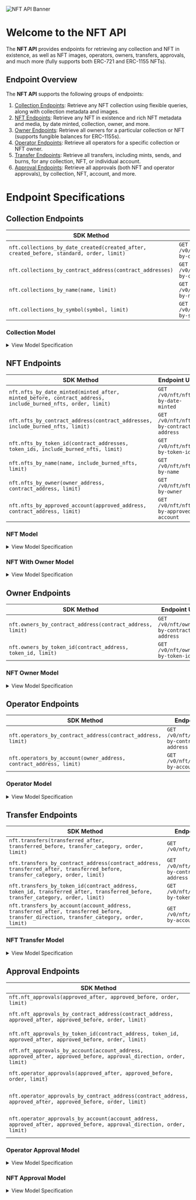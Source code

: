 ![NFT API Banner](https://files.readme.io/73ffe8f-TRSP_DocBanner_NFT.png)

# Welcome to the NFT API

The **NFT API** provides endpoints for retrieving any collection and NFT in existence, as well as NFT images, operators, owners, transfers, approvals, and much more (fully supports both ERC-721 and ERC-1155 NFTs).

## Endpoint Overview

The **NFT API** supports the following groups of endpoints:

1. [Collection Endpoints](https://github.com/TransposeData/transpose-python-sdk/blob/main/docs/nft.md#Collection-Endpoints): Retrieve any NFT collection using flexible queries, along with collection metadata and images.
2. [NFT Endpoints](https://github.com/TransposeData/transpose-python-sdk/blob/main/docs/nft.md#NFT-Endpoints): Retrieve any NFT in existence and rich NFT metadata and media, by date minted, collection, owner, and more.
3. [Owner Endpoints](https://github.com/TransposeData/transpose-python-sdk/blob/main/docs/nft.md#Owner-Endpoints): Retrieve all owners for a particular collection or NFT (supports fungible balances for ERC-1155s).
4. [Operator Endpoints](https://github.com/TransposeData/transpose-python-sdk/blob/main/docs/nft.md#Operator-Endpoints): Retrieve all operators for a specific collection or NFT owner.
5. [Transfer Endpoints](https://github.com/TransposeData/transpose-python-sdk/blob/main/docs/nft.md#Transfer-Endpoints): Retrieve all transfers, including mints, sends, and burns, for any collection, NFT, or individual account.
6. [Approval Endpoints](https://github.com/TransposeData/transpose-python-sdk/blob/main/docs/nft.md#Approval-Endpoints): Retrieve all approvals (both NFT and operator approvals), by collection, NFT, account, and more.


# Endpoint Specifications

## Collection Endpoints
| SDK Method                                                                               | Endpoint URL                                  | Returns            |
| ---------------------------------------------------------------------------------------- | --------------------------------------------- | ------------------ |
| `nft.collections_by_date_created(created_after, created_before, standard, order, limit)` | `GET /v0/nft/collections-by-date-created`     | `List[Collection]` |
| `nft.collections_by_contract_address(contract_addresses)`                                | `GET /v0/nft/collections-by-contract-address` | `List[Collection]` |
| `nft.collections_by_name(name, limit)`                                                   | `GET /v0/nft/collections-by-name`             | `List[Collection]` |
| `nft.collections_by_symbol(symbol, limit)`                                               | `GET /v0/nft/collections-by-symbol`           | `List[Collection]` |

### Collection Model
<details>
<summary>View Model Specification</summary>

The **Collection Model** represents a single NFT collection. The **Collection Model** follows the following structure:

| Name              | Description                                                                                             | Type        |
| ----------------- | ------------------------------------------------------------------------------------------------------- | ----------- |
| contract_address  | Contract address of the collection.                                                                     | `string`    |
| name              | The collection's name.                                                                                  | `string`    |
| symbol            | The collection's symbol                                                                                 | `string`    |
| description       | The collection's description                                                                            | `string`    |
| created_timestamp | The collection's timestamp of creation (in ISO-8601 format).                                            | `date-time` |
| standard          | The collection's NFT standard (ERC-721 or ERC-1155)                                                     | `string`    |
| count             | The number of NFTs in the collection (NFTs minted minus NFTs burned).                                   | `integer`   |
| external_url      | The collection's website URL.                                                                           | `string`    |
| image_url         | The collection's image URL in the Transpose CDN.                                                        | `string`    |
| twitter_username  | The collection's Twitter username.                                                                      | `string`    |
| telegram_url      | The collection's Telegram URL.                                                                          | `string`    |
| discord_url       | The collection's Discord URL.                                                                           | `string`    |
| is_nsfw           | The collection's NSFW status.                                                                           | `boolean`   |
| opensea_slug      | The collection's OpenSea slug.                                                                          | `string`    |
| opensea_url       | The collection's OpenSea URL.                                                                           | `string`    |
| last_refreshed    | The timestamp at which the collection was last refreshed by the Transpose backend (in ISO-8601 format). | `date-time` |

</details>


## NFT Endpoints
| SDK Method                                                                                                  | Endpoint URL                           | Returns              |
| ----------------------------------------------------------------------------------------------------------- | -------------------------------------- | -------------------- |
| `nft.nfts_by_date_minted(minted_after, minted_before, contract_address, include_burned_nfts, order, limit)` | `GET /v0/nft/nfts-by-date-minted`      | `List[NFT]`          |
| `nft.nfts_by_contract_address(contract_addresses, include_burned_nfts, limit)`                              | `GET /v0/nft/nfts-by-contract-address` | `List[NFT]`          |
| `nft.nfts_by_token_id(contract_addresses, token_ids, include_burned_nfts, limit)`                           | `GET /v0/nft/nfts-by-token-id`         | `List[NFT]`          |
| `nft.nfts_by_name(name, include_burned_nfts, limit)`                                                        | `GET /v0/nft/nfts-by-name`             | `List[NFT]`          |
| `nft.nfts_by_owner(owner_address, contract_address, limit)`                                                 | `GET /v0/nft/nfts-by-owner`            | `List[NFTWithOwner]` |
| `nft.nfts_by_approved_account(approved_address, contract_address, limit)`                                   | `GET /v0/nft/nfts-by-approved-account` | `List[NFT]`          |


### NFT Model
<details>
<summary>View Model Specification</summary>

The **NFT Model** represents a single NFT with included ownership data (i.e. the owner account and owner's balance). The **NFT Model** follows the following structure:

| Name             | Description                                                      | Type        |
| ---------------- | ---------------------------------------------------------------- | ----------- |
| contract_address | Contract address of the collection.                              | `string`    |
| token_id         | The token ID of the nft.                                         | `integer`   |
| name             | The collection's name.                                           | `string`    |
| description      | The collection's description                                     | `string`    |
| minted_timestamp | The NFT's mint timestamp (in ISO-8601 format).                   | `date-time` |
| supply           | The NFT's supply (zero if NFT has been burned).                  | `integer`   |
| approved_address | The address of the approved account.                             | `string`    |
| image_url        | The NFT's image URL in the Transpose CDN.                        | `string`    |
| media_url        | The NFT's additional media URL in the Transpose CDN.             | `string`    |
| external_url     | The NFT's website URL.                                           | `string`    |
| properties       | The NFT's properties (also referred to as attributes or traits). | `object`    |
| metadata_url     | The NFT's metadata URL in the Transpose CDN.                     | `string`    |

</details>

### NFT With Owner Model
<details>
<summary>View Model Specification</summary>

The **NFT Model** represents a single NFT with included ownership data (i.e. the owner account and owner's balance). The **NFT Model** follows the following structure:

| Name             | Description                                                      | Type        |
| ---------------- | ---------------------------------------------------------------- | ----------- |
| contract_address | Contract address of the collection.                              | `string`    |
| token_id         | The token ID of the nft.                                         | `integer`   |
| name             | The collection's name.                                           | `string`    |
| description      | The collection's description.                                    | `string`    |
| minted_timestamp | The NFT's mint timestamp (in ISO-8601 format).                   | `date-time` |
| supply           | The NFT's supply (zero if NFT has been burned).                  | `integer`   |
| approved_address | The address of the approved account.                             | `string`    |
| image_url        | The NFT's image URL in the Transpose CDN.                        | `string`    |
| media_url        | The NFT's additional media URL in the Transpose CDN.             | `string`    |
| external_url     | The NFT's website URL.                                           | `string`    |
| properties       | The NFT's properties (also referred to as attributes or traits). | `object`    |
| metadata_url     | The NFT's metadata URL in the Transpose CDN.                     | `string`    |
| owner            | The address of the owner.                                        | `string`    |
| balance          | The owner's balance for the nft.                                 | `integer`   |

</details>


## Owner Endpoints
| SDK Method                                                  | Endpoint URL                             | Returns          |
| ----------------------------------------------------------- | ---------------------------------------- | ---------------- |
| `nft.owners_by_contract_address(contract_address, limit)`   | `GET /v0/nft/owners-by-contract-address` | `List[NFTOwner]` |
| `nft.owners_by_token_id(contract_address, token_id, limit)` | `GET /v0/nft/owners-by-token-id`         | `List[NFTOwner]` |

### NFT Owner Model
<details>
<summary>View Model Specification</summary>

The **NFT Owner Model** represents a single NFT owner. The **NFT Owner Model** follows the following structure:

| Name             | Description                               | Type      |
| ---------------- | ----------------------------------------- | --------- |
| contract_address | Contract address of the NFT's collection. | `string`  |
| token_id         | The token ID of the nft.                  | `integer` |
| owner            | The address of the owner.                 | `string`  |
| balance          | The owner's balance for the nft.          | `integer` |

</details>


## Operator Endpoints
| SDK Method                                                         | Endpoint URL                                | Returns          |
| ------------------------------------------------------------------ | ------------------------------------------- | ---------------- |
| `nft.operators_by_contract_address(contract_address, limit)`       | `GET /v0/nft/operators-by-contract-address` | `List[Operator]` |
| `nft.operators_by_account(owner_address, contract_address, limit)` | `GET /v0/nft/operators-by-account`          | `List[Operator]` |

### Operator Model
<details>
<summary>View Model Specification</summary>

The **Operator Model** represents a single authorized operator for an owner's NFTs. The **Operator Model** follows the following structure:

| Name             | Description                                                                | Type     |
| ---------------- | -------------------------------------------------------------------------- | -------- |
| contract_address | Contract address of the NFT's collection.                                  | `string` |
| owner            | The address of the owner.                                                  | `string` |
| operator         | The address of the operator (supported by both ERC-721 and ERC-1155 NFTs). | `string` |

</details>


## Transfer Endpoints
| SDK Method                                                                                                                              | Endpoint URL                                | Returns             |
| --------------------------------------------------------------------------------------------------------------------------------------- | ------------------------------------------- | ------------------- |
| `nft.transfers(transferred_after, transferred_before, transfer_category, order, limit)`                                                 | `GET /v0/nft/transfers`                     | `List[NFTTransfer]` |
| `nft.transfers_by_contract_address(contract_address, transferred_after, transferred_before, transfer_category, order, limit)`           | `GET /v0/nft/transfers-by-contract-address` | `List[NFTTransfer]` |
| `nft.transfers_by_token_id(contract_address, token_id, transferred_after, transferred_before, transfer_category, order, limit)`         | `GET /v0/nft/transfers-by-token-id`         | `List[NFTTransfer]` |
| `nft.transfers_by_account(account_address, transferred_after, transferred_before, transfer_direction, transfer_category, order, limit)` | `GET /v0/nft/transfers-by-account`          | `List[NFTTransfer]` |

### NFT Transfer Model
<details>
<summary>View Model Specification</summary>

The **NFT Transfer Model** represents a single transfer of an nft. **The NFT Transfer Model** follows the following structure:

| Name             | Description                                                                       | Type        |
| ---------------- | --------------------------------------------------------------------------------- | ----------- |
| contract_address | The contract address of the ENS collection.                                       | `string`    |
| token_id         | The token ID of the ENS name.                                                     | `integer`   |
| block_number     | The block number at which the transfer occurred.                                  | `integer`   |
| log_index        | The log index at which the transfer occurred.                                     | `integer`   |
| transaction_hash | The transaction hash at which the transfer occurred.                              | `string`    |
| timestamp        | The timestamp of the transfer (in ISO-8601 format).                               | `date-time` |
| category         | The category of the ENS name transfer (one of `mint`, `send`, `burn`).            | `string`    |
| operator         | The address of the operator that performed the transfer (only for ERC-1155 NFTs). | `string`    |
| from             | The address of the sender.                                                        | `string`    |
| to               | The address of the receiver.                                                      | `string`    |
| quantity         | The quantity of NFTs transferred.                                                 | `integer`   |

</details>


## Approval Endpoints
| SDK Method                                                                                                              | Endpoint URL                                         | Returns                  |
| ----------------------------------------------------------------------------------------------------------------------- | ---------------------------------------------------- | ------------------------ |
| `nft.nft_approvals(approved_after, approved_before, order, limit)`                                                      | `GET /v0/nft/nft-approvals`                          | `List[NFTApproval]`      |
| `nft.nft_approvals_by_contract_address(contract_address, approved_after, approved_before, order, limit)`                | `GET /v0/nft/nft-approvals-by-contract-address`      | `List[NFTApproval]`      |
| `nft.nft_approvals_by_token_id(contract_address, token_id, approved_after, approved_before, order, limit)`              | `GET /v0/nft/nft-approvals-by-token-id`              | `List[NFTApproval]`      |
| `nft.nft_approvals_by_account(account_address, approved_after, approved_before, approval_direction, order, limit)`      | `GET /v0/nft/nft-approvals-by-account`               | `List[NFTApproval]`      |
| `nft.operator_approvals(approved_after, approved_before, order, limit)`                                                 | `GET /v0/nft/operator-approvals`                     | `List[OperatorApproval]` |
| `nft.operator_approvals_by_contract_address(contract_address, approved_after, approved_before, order, limit)`           | `GET /v0/nft/operator-approvals-by-contract-address` | `List[OperatorApproval]` |
| `nft.operator_approvals_by_account(account_address, approved_after, approved_before, approval_direction, order, limit)` | `GET /v0/nft/operator-approvals-by-account`          | `List[OperatorApproval]` |

### Operator Approval Model
<details>
<summary>View Model Specification</summary>

The **Operator Approval Model** represents a single operator approval (not to be confused with an nft approval). The **Operator Approval Model** follows the following structure:

| Name             | Description                                                                            | Type        |
| ---------------- | -------------------------------------------------------------------------------------- | ----------- |
| contract_address | The contract address of the ENS collection.                                            | `string`    |
| token_id         | The token ID of the ENS name.                                                          | `integer`   |
| block_number     | The block number at which the transfer occurred.                                       | `integer`   |
| log_index        | The log index at which the transfer occurred.                                          | `integer`   |
| transaction_hash | The transaction hash at which the transfer occurred.                                   | `string`    |
| timestamp        | The timestamp of the transfer (in ISO-8601 format).                                    | `date-time` |
| owner            | The address of the owner.                                                              | `string`    |
| operator         | The address of the operator (supported by both ERC-721 and ERC-1155 NFTs).             | `string`    |
| authorized       | Whether approval was granted or revoked (supported by both ERC-721 and ERC-1155 NFTs). | `boolean`   |

</details>

### NFT Approval Model
<details>
<summary>View Model Specification</summary>

The **NFT Approval Model** represents a single NFT approval (not to be confused with an operator approval). The **NFT Approval Model** follows the following structure:

| Name             | Description                                                                    | Type        |
| ---------------- | ------------------------------------------------------------------------------ | ----------- |
| contract_address | The contract address of the ENS collection.                                    | `string`    |
| token_id         | The token ID of the ENS name.                                                  | `integer`   |
| block_number     | The block number at which the transfer occurred.                               | `integer`   |
| log_index        | The log index at which the transfer occurred.                                  | `integer`   |
| transaction_hash | The transaction hash at which the transfer occurred.                           | `string`    |
| timestamp        | The timestamp of the transfer (in ISO-8601 format).                            | `date-time` |
| owner            | The address of the NFT owner that approved the account.                        | `string`    |
| approved_account | The address of the account that was approved (only supported by ERC-721 NFTs). | `string`    |

</details>